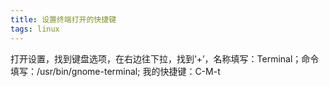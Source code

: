```yaml
---
title: 设置终端打开的快捷键
tags: linux
---
```

打开设置，找到键盘选项，在右边往下拉，找到‘+’，名称填写：Terminal；命令填写：/usr/bin/gnome-terminal;
我的快捷键：C-M-t
